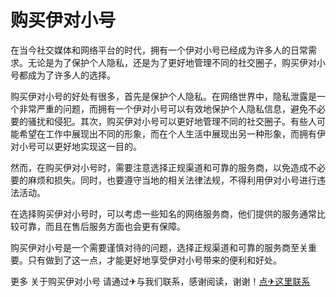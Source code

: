 # 购买伊对小号

在当今社交媒体和网络平台的时代，拥有一个伊对小号已经成为许多人的日常需求。无论是为了保护个人隐私，还是为了更好地管理不同的社交圈子，购买伊对小号都成为了许多人的选择。

购买伊对小号的好处有很多，首先是保护个人隐私。在网络世界中，隐私泄露是一个非常严重的问题，而拥有一个伊对小号可以有效地保护个人隐私信息，避免不必要的骚扰和侵犯。其次，购买伊对小号可以更好地管理不同的社交圈子。有些人可能希望在工作中展现出不同的形象，而在个人生活中展现出另一种形象，而拥有伊对小号可以更好地实现这一目的。

然而，在购买伊对小号时，需要注意选择正规渠道和可靠的服务商，以免造成不必要的麻烦和损失。同时，也要遵守当地的相关法律法规，不得利用伊对小号进行违法活动。

在选择购买伊对小号时，可以考虑一些知名的网络服务商，他们提供的服务通常比较可靠，而且在售后服务方面也会更有保障。

购买伊对小号是一个需要谨慎对待的问题，选择正规渠道和可靠的服务商至关重要。只有做到了这一点，才能更好地享受伊对小号带来的便利和好处。

更多 关于购买伊对小号 请通过✈与我们联系，感谢阅读，谢谢！[点✈这里联系](https://ss.k02.cc)